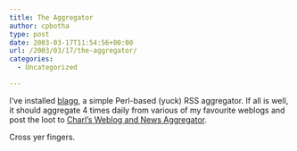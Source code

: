 ```yaml
---
title: The Aggregator
author: cpbotha
type: post
date: 2003-03-17T11:54:56+00:00
url: /2003/03/17/the-aggregator/
categories:
  - Uncategorized

---
```

I&#8217;ve installed [blagg][1], a simple Perl-based (yuck) RSS aggregator. If all is well, it should aggregate 4 times daily from various of my favourite weblogs and post the loot to [Charl&#8217;s Weblog and News Aggregator][2].

Cross yer fingers.

 [1]: http://www.oreillynet.com/~rael/lang/perl/blagg/
 [2]: http://cpbotha.net/weblogs/
